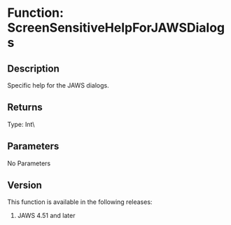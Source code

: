 # Function: ScreenSensitiveHelpForJAWSDialogs

## Description

Specific help for the JAWS dialogs.

## Returns

Type: Int\

## Parameters

No Parameters

## Version

This function is available in the following releases:

1.  JAWS 4.51 and later
